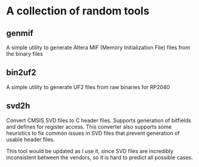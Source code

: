 # A collection of random tools

## genmif
A simple utility to generate Altera MIF (Memory Initialization File) files from the binary files

## bin2uf2
A simple utility to generate UF2 files from raw binaries for RP2040

## svd2h
Convert CMSIS SVD files to C header files. Supports generation of bitfields
and defines for register access. This converter also supports some heuristics
to fix common issues in SVD files that prevent generation of usable header files.

This tool would be updated as I use it, since SVD files are incredibly inconsistent
between the vendors, so it is hard to predict all possible cases.

